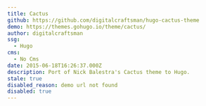 ```yaml
---
title: Cactus
github: https://github.com/digitalcraftsman/hugo-cactus-theme
demo: https://themes.gohugo.io/theme/cactus/
author: digitalcraftsman
ssg:
  - Hugo
cms:
  - No Cms
date: 2015-06-18T16:26:37.000Z
description: Port of Nick Balestra's Cactus theme to Hugo.
stale: true
disabled_reason: demo url not found
disabled: true
---
```

